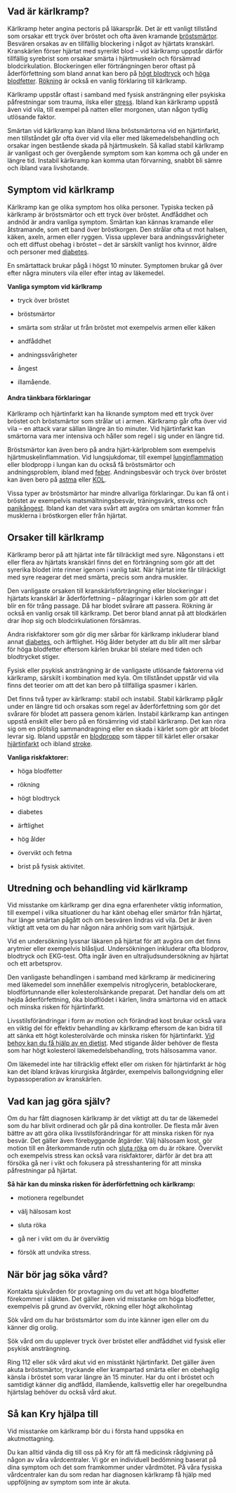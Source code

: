 Vad är kärlkramp?
-----------------

Kärlkramp heter angina pectoris på läkarspråk. Det är ett vanligt tillstånd som orsakar ett tryck över bröstet och ofta även kramande [bröstsmärtor](https://www.kry.se/fakta/smarta-och-vark/ont-i-brostet/ "brostsmartor"). Besvären orsakas av en tillfällig blockering i något av hjärtats kranskärl. Kranskärlen förser hjärtat med syrerikt blod – vid kärlkramp uppstår därför tillfällig syrebrist som orsakar smärta i hjärtmuskeln och försämrad blodcirkulation. Blockeringen eller förträngningen beror oftast på åderförfettning som bland annat kan bero på [högt blodtryck](https://www.kry.se/fakta/hjart-och-karlsjukdomar/hogt-blodtryck/ "hogt-blodtryck") och [höga blodfetter](https://www.kry.se/fakta/hjart-och-karlsjukdomar/hoga-blodfetter/ "hoga-blodfetter"). [Rökning](https://www.kry.se/fakta/ovrigt/rokning/ "rokning") är också en vanlig förklaring till kärlkramp.

Kärlkramp uppstår oftast i samband med fysisk ansträngning eller psykiska påfrestningar som trauma, ilska eller [stress](https://www.kry.se/fakta/psykiatri-och-psykologi/stress/ "stress"). Ibland kan kärlkramp uppstå även vid vila, till exempel på natten eller morgonen, utan någon tydlig utlösande faktor.

Smärtan vid kärlkramp kan ibland likna bröstsmärtorna vid en hjärtinfarkt, men tillståndet går ofta över vid vila eller med läkemedelsbehandling och orsakar ingen bestående skada på hjärtmuskeln. Så kallad stabil kärlkramp är vanligast och ger övergående symptom som kan komma och gå under en längre tid. Instabil kärlkramp kan komma utan förvarning, snabbt bli sämre och ibland vara livshotande.

Symptom vid kärlkramp
---------------------

Kärlkramp kan ge olika symptom hos olika personer. Typiska tecken på kärlkramp är bröstsmärtor och ett tryck över bröstet. Andfåddhet och andnöd är andra vanliga symptom. Smärtan kan kännas kramande eller åtstramande, som ett band över bröstkorgen. Den strålar ofta ut mot halsen, käken, axeln, armen eller ryggen. Vissa upplever bara andningssvårigheter och ett diffust obehag i bröstet – det är särskilt vanligt hos kvinnor, äldre och personer med [diabetes](https://www.kry.se/fakta/hormonella-sjukdomar/diabetes/ "diabetes").

En smärtattack brukar pågå i högst 10 minuter. Symptomen brukar gå över efter några minuters vila eller efter intag av läkemedel.

**Vanliga symptom vid kärlkramp**

*   tryck över bröstet
    
*   bröstsmärtor
    
*   smärta som strålar ut från bröstet mot exempelvis armen eller käken
    
*   andfåddhet
    
*   andningssvårigheter
    
*   ångest
    
*   illamående.
    

#### **Andra tänkbara förklaringar**

Kärlkramp och hjärtinfarkt kan ha liknande symptom med ett tryck över bröstet och bröstsmärtor som strålar ut i armen. Kärlkramp går ofta över vid vila – en attack varar sällan längre än tio minuter. Vid hjärtinfarkt kan smärtorna vara mer intensiva och håller som regel i sig under en längre tid.

Bröstsmärtor kan även bero på andra hjärt-kärlproblem som exempelvis hjärtmuskelinflammation. Vid lungsjukdomar, till exempel [lunginflammation](https://www.kry.se/fakta/lungsjukdomar/lunginflammation/ "lunginflammation") eller blodpropp i lungan kan du också få bröstsmärtor och andningsproblem, ibland med [feber](https://www.kry.se/fakta/infektioner/feber/ "feber"). Andningsbesvär och tryck över bröstet kan även bero på [astma](https://www.kry.se/fakta/lungsjukdomar/astma/ "astma") eller [KOL](https://www.kry.se/fakta/lungsjukdomar/kol/ "kol").

Vissa typer av bröstsmärtor har mindre allvarliga förklaringar. Du kan få ont i bröstet av exempelvis matsmältningsbesvär, träningsvärk, stress och [panikångest](https://www.kry.se/fakta/psykiatri-och-psykologi/paniksyndrom/ "panikangest"). Ibland kan det vara svårt att avgöra om smärtan kommer från musklerna i bröstkorgen eller från hjärtat.

Orsaker till kärlkramp
----------------------

Kärlkramp beror på att hjärtat inte får tillräckligt med syre. Någonstans i ett eller flera av hjärtats kranskärl finns det en förträngning som gör att det syrerika blodet inte rinner igenom i vanlig takt. När hjärtat inte får tillräckligt med syre reagerar det med smärta, precis som andra muskler.

Den vanligaste orsaken till kranskärlsförträngning eller blockeringar i hjärtats kranskärl är åderförfettning – pålagringar i kärlen som gör att det blir en för trång passage. Då har blodet svårare att passera. Rökning är också en vanlig orsak till kärlkramp. Det beror bland annat på att blodkärlen drar ihop sig och blodcirkulationen försämras.

Andra riskfaktorer som gör dig mer sårbar för kärlkramp inkluderar bland annat [diabetes](https://www.kry.se/fakta/hormonella-sjukdomar/diabetes/ "diabetes"), och ärftlighet. Hög ålder betyder att du blir allt mer sårbar för höga blodfetter eftersom kärlen brukar bli stelare med tiden och blodtrycket stiger.

Fysisk eller psykisk ansträngning är de vanligaste utlösande faktorerna vid kärlkramp, särskilt i kombination med kyla. Om tillståndet uppstår vid vila finns det teorier om att det kan bero på tillfälliga spasmer i kärlen.

Det finns två typer av kärlkramp: stabil och instabil. Stabil kärlkramp pågår under en längre tid och orsakas som regel av åderförfettning som gör det svårare för blodet att passera genom kärlen. Instabil kärlkramp kan antingen uppstå enskilt eller bero på en försämring vid stabil kärlkramp. Det kan röra sig om en plötslig sammandragning eller en skada i kärlet som gör att blodet levrar sig. Ibland uppstår en [blodpropp](https://www.kry.se/fakta/hjart-och-karlsjukdomar/blodpropp/ "blodpropp") som täpper till kärlet eller orsakar [hjärtinfarkt](https://www.kry.se/fakta/hjart-och-karlsjukdomar/hjartinfarkt/ "hjartinfarkt") och ibland [stroke](https://www.kry.se/fakta/hjart-och-karlsjukdomar/stroke/ "stroke").

**Vanliga riskfaktorer:**

*   höga blodfetter
    
*   rökning
    
*   högt blodtryck
    
*   diabetes
    
*   ärftlighet
    
*   hög ålder
    
*   övervikt och fetma
    
*   brist på fysisk aktivitet.
    

Utredning och behandling vid kärlkramp
--------------------------------------

Vid misstanke om kärlkramp ger dina egna erfarenheter viktig information, till exempel i vilka situationer du har känt obehag eller smärtor från hjärtat, hur länge smärtan pågått och om besvären lindras vid vila. Det är även viktigt att veta om du har någon nära anhörig som varit hjärtsjuk.

Vid en undersökning lyssnar läkaren på hjärtat för att avgöra om det finns arytmier eller exempelvis blåsljud. Undersökningen inkluderar ofta blodprov, blodtryck och EKG-test. Ofta ingår även en ultraljudsundersökning av hjärtat och ett arbetsprov.

Den vanligaste behandlingen i samband med kärlkramp är medicinering med läkemedel som innehåller exempelvis nitroglycerin, betablockerare, blodförtunnande eller kolesterolsänkande preparat. Det handlar dels om att hejda åderförfettning, öka blodflödet i kärlen, lindra smärtorna vid en attack och minska risken för hjärtinfarkt.

Livsstilsförändringar i form av motion och förändrad kost brukar också vara en viktig del för effektiv behandling av kärlkramp eftersom de kan bidra till att sänka ett högt kolesterolvärde och minska risken för hjärtinfarkt. [Vid behov kan du få hjälp av en dietist](https://www.kry.se/dietist/ "vid-behov-kan-du-fa-hjalp-av-en-dietist"). Med stigande ålder behöver de flesta som har högt kolesterol läkemedelsbehandling, trots hälsosamma vanor.

Om läkemedel inte har tillräcklig effekt eller om risken för hjärtinfarkt är hög kan det ibland krävas kirurgiska åtgärder, exempelvis ballongvidgning eller bypassoperation av kranskärlen.

Vad kan jag göra själv?
-----------------------

Om du har fått diagnosen kärlkramp är det viktigt att du tar de läkemedel som du har blivit ordinerad och går på dina kontroller. De flesta mår även bättre av att göra olika livsstilsförändringar för att minska risken för nya besvär. Det gäller även förebyggande åtgärder. Välj hälsosam kost, gör motion till en återkommande rutin och [sluta röka](https://www.kry.se/fakta/ovrigt/rokning/ "sluta-roka") om du är rökare. Övervikt och exempelvis stress kan också vara riskfaktorer, därför är det bra att försöka gå ner i vikt och fokusera på stresshantering för att minska påfrestningar på hjärtat.

**Så här kan du minska risken för åderförfettning och kärlkramp:**

*   motionera regelbundet
    
*   välj hälsosam kost
    
*   sluta röka
    
*   gå ner i vikt om du är överviktig
    
*   försök att undvika stress.
    

När bör jag söka vård?
----------------------

Kontakta sjukvården för provtagning om du vet att höga blodfetter förekommer i släkten. Det gäller även vid misstanke om höga blodfetter, exempelvis på grund av övervikt, rökning eller högt alkoholintag

Sök vård om du har bröstsmärtor som du inte känner igen eller om du känner dig orolig.

Sök vård om du upplever tryck över bröstet eller andfåddhet vid fysisk eller psykisk ansträngning.

Ring 112 eller sök vård akut vid en misstänkt hjärtinfarkt. Det gäller även akuta bröstsmärtor, tryckande eller krampartad smärta eller en obehaglig känsla i bröstet som varar längre än 15 minuter. Har du ont i bröstet och samtidigt känner dig andfådd, illamående, kallsvettig eller har oregelbundna hjärtslag behöver du också vård akut.

Så kan Kry hjälpa till
----------------------

Vid misstanke om kärlkramp bör du i första hand uppsöka en akutmottagning.

Du kan alltid vända dig till oss på Kry för att få medicinsk rådgivning på någon av våra vårdcentraler. Vi gör en individuell bedömning baserat på dina symptom och det som framkommer under vårdmötet. På våra fysiska vårdcentraler kan du som redan har diagnosen kärlkramp få hjälp med uppföljning av symptom som inte är akuta.